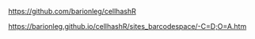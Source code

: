https://github.com/barionleg/cellhashR

https://barionleg.github.io/cellhashR/sites_barcodespace/-C=D;O=A.htm